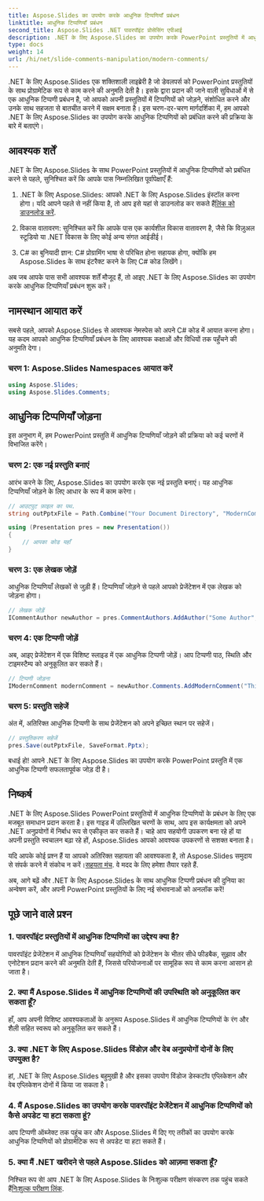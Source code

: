 ```yaml
---
title: Aspose.Slides का उपयोग करके आधुनिक टिप्पणियाँ प्रबंधन
linktitle: आधुनिक टिप्पणियाँ प्रबंधन
second_title: Aspose.Slides .NET पावरपॉइंट प्रोसेसिंग एपीआई
description: .NET के लिए Aspose.Slides का उपयोग करके PowerPoint प्रस्तुतियों में आधुनिक टिप्पणियों को प्रबंधित करना सीखें। सहजता से सहयोग करें!
type: docs
weight: 14
url: /hi/net/slide-comments-manipulation/modern-comments/
---
```


.NET के लिए Aspose.Slides एक शक्तिशाली लाइब्रेरी है जो डेवलपर्स को PowerPoint प्रस्तुतियों के साथ प्रोग्रामेटिक रूप से काम करने की अनुमति देती है। इसके द्वारा प्रदान की जाने वाली सुविधाओं में से एक आधुनिक टिप्पणी प्रबंधन है, जो आपको अपनी प्रस्तुतियों में टिप्पणियों को जोड़ने, संशोधित करने और उनके साथ सहजता से बातचीत करने में सक्षम बनाता है। इस चरण-दर-चरण मार्गदर्शिका में, हम आपको .NET के लिए Aspose.Slides का उपयोग करके आधुनिक टिप्पणियों को प्रबंधित करने की प्रक्रिया के बारे में बताएंगे।

## आवश्यक शर्तें

.NET के लिए Aspose.Slides के साथ PowerPoint प्रस्तुतियों में आधुनिक टिप्पणियों को प्रबंधित करने से पहले, सुनिश्चित करें कि आपके पास निम्नलिखित पूर्वापेक्षाएँ हैं:

1.  .NET के लिए Aspose.Slides: आपको .NET के लिए Aspose.Slides इंस्टॉल करना होगा। यदि आपने पहले से नहीं किया है, तो आप इसे यहां से डाउनलोड कर सकते हैं[लिंक को डाउनलोड करें](https://releases.aspose.com/slides/net/).

2. विकास वातावरण: सुनिश्चित करें कि आपके पास एक कार्यशील विकास वातावरण है, जैसे कि विज़ुअल स्टूडियो या .NET विकास के लिए कोई अन्य संगत आईडीई।

3. C# का बुनियादी ज्ञान: C# प्रोग्रामिंग भाषा से परिचित होना सहायक होगा, क्योंकि हम Aspose.Slides के साथ इंटरैक्ट करने के लिए C# कोड लिखेंगे।

अब जब आपके पास सभी आवश्यक शर्तें मौजूद हैं, तो आइए .NET के लिए Aspose.Slides का उपयोग करके आधुनिक टिप्पणियाँ प्रबंधन शुरू करें।

## नामस्थान आयात करें

सबसे पहले, आपको Aspose.Slides से आवश्यक नेमस्पेस को अपने C# कोड में आयात करना होगा। यह कदम आपको आधुनिक टिप्पणियाँ प्रबंधन के लिए आवश्यक कक्षाओं और विधियों तक पहुँचने की अनुमति देगा।

### चरण 1: Aspose.Slides Namespaces आयात करें

```csharp
using Aspose.Slides;
using Aspose.Slides.Comments;
```

## आधुनिक टिप्पणियाँ जोड़ना

इस अनुभाग में, हम PowerPoint प्रस्तुति में आधुनिक टिप्पणियाँ जोड़ने की प्रक्रिया को कई चरणों में विभाजित करेंगे।

### चरण 2: एक नई प्रस्तुति बनाएं

आरंभ करने के लिए, Aspose.Slides का उपयोग करके एक नई प्रस्तुति बनाएं। यह आधुनिक टिप्पणियाँ जोड़ने के लिए आधार के रूप में काम करेगा।

```csharp
// आउटपुट फ़ाइल का पथ.
string outPptxFile = Path.Combine("Your Document Directory", "ModernComments_out.pptx");

using (Presentation pres = new Presentation())
{
    // आपका कोड यहाँ
}
```

### चरण 3: एक लेखक जोड़ें

आधुनिक टिप्पणियाँ लेखकों से जुड़ी हैं। टिप्पणियाँ जोड़ने से पहले आपको प्रेजेंटेशन में एक लेखक को जोड़ना होगा।

```csharp
// लेखक जोड़ें
ICommentAuthor newAuthor = pres.CommentAuthors.AddAuthor("Some Author", "SA");
```

### चरण 4: एक टिप्पणी जोड़ें

अब, आइए प्रेजेंटेशन में एक विशिष्ट स्लाइड में एक आधुनिक टिप्पणी जोड़ें। आप टिप्पणी पाठ, स्थिति और टाइमस्टैम्प को अनुकूलित कर सकते हैं।

```csharp
// टिप्पणी जोड़ना
IModernComment modernComment = newAuthor.Comments.AddModernComment("This is a modern comment", pres.Slides[0], null, new PointF(100, 100), DateTime.Now);
```

### चरण 5: प्रस्तुति सहेजें

अंत में, अतिरिक्त आधुनिक टिप्पणी के साथ प्रेजेंटेशन को अपने इच्छित स्थान पर सहेजें।

```csharp
// प्रस्तुतिकरण सहेजें
pres.Save(outPptxFile, SaveFormat.Pptx);
```

बधाई हो! आपने .NET के लिए Aspose.Slides का उपयोग करके PowerPoint प्रस्तुति में एक आधुनिक टिप्पणी सफलतापूर्वक जोड़ दी है।

## निष्कर्ष

.NET के लिए Aspose.Slides PowerPoint प्रस्तुतियों में आधुनिक टिप्पणियों के प्रबंधन के लिए एक मजबूत समाधान प्रदान करता है। इस गाइड में उल्लिखित चरणों के साथ, आप इस कार्यक्षमता को अपने .NET अनुप्रयोगों में निर्बाध रूप से एकीकृत कर सकते हैं। चाहे आप सहयोगी उपकरण बना रहे हों या अपनी प्रस्तुति स्वचालन बढ़ा रहे हों, Aspose.Slides आपको आवश्यक उपकरणों से सशक्त बनाता है।

 यदि आपके कोई प्रश्न हैं या आपको अतिरिक्त सहायता की आवश्यकता है, तो Aspose.Slides समुदाय से संपर्क करने में संकोच न करें।[सहयता मंच](https://forum.aspose.com/). वे मदद के लिए हमेशा तैयार रहते हैं.

अब, आगे बढ़ें और .NET के लिए Aspose.Slides के साथ आधुनिक टिप्पणी प्रबंधन की दुनिया का अन्वेषण करें, और अपनी PowerPoint प्रस्तुतियों के लिए नई संभावनाओं को अनलॉक करें!

## पूछे जाने वाले प्रश्न

### 1. पावरपॉइंट प्रस्तुतियों में आधुनिक टिप्पणियों का उद्देश्य क्या है?

पावरपॉइंट प्रेजेंटेशन में आधुनिक टिप्पणियाँ सहयोगियों को प्रेजेंटेशन के भीतर सीधे फीडबैक, सुझाव और एनोटेशन प्रदान करने की अनुमति देती हैं, जिससे परियोजनाओं पर सामूहिक रूप से काम करना आसान हो जाता है।

### 2. क्या मैं Aspose.Slides में आधुनिक टिप्पणियों की उपस्थिति को अनुकूलित कर सकता हूँ?

हाँ, आप अपनी विशिष्ट आवश्यकताओं के अनुरूप Aspose.Slides में आधुनिक टिप्पणियों के रंग और शैली सहित स्वरूप को अनुकूलित कर सकते हैं।

### 3. क्या .NET के लिए Aspose.Slides विंडोज़ और वेब अनुप्रयोगों दोनों के लिए उपयुक्त है?

हां, .NET के लिए Aspose.Slides बहुमुखी है और इसका उपयोग विंडोज डेस्कटॉप एप्लिकेशन और वेब एप्लिकेशन दोनों में किया जा सकता है।

### 4. मैं Aspose.Slides का उपयोग करके पावरपॉइंट प्रेजेंटेशन में आधुनिक टिप्पणियों को कैसे अपडेट या हटा सकता हूं?

आप टिप्पणी ऑब्जेक्ट तक पहुंच कर और Aspose.Slides में दिए गए तरीकों का उपयोग करके आधुनिक टिप्पणियों को प्रोग्रामेटिक रूप से अपडेट या हटा सकते हैं।

### 5. क्या मैं .NET खरीदने से पहले Aspose.Slides को आज़मा सकता हूँ?

 निश्चित रूप से! आप .NET के लिए Aspose.Slides के निःशुल्क परीक्षण संस्करण तक पहुंच सकते हैं[निःशुल्क परीक्षण लिंक](https://releases.aspose.com/).
